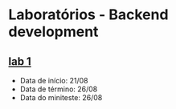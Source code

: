 # Laboratórios - Backend development

## [lab 1](https://docs.google.com/document/d/e/2PACX-1vQYsle9B363IU3oDw6hJxn9diVd9-yLOUfCLFQCQehRkf4195xmaY5wjWHOQXGHTRkiv_j0Kfc-qFQq/pub)
* Data de início: 21/08
* Data de término: 26/08
* Data do miniteste: 26/08
